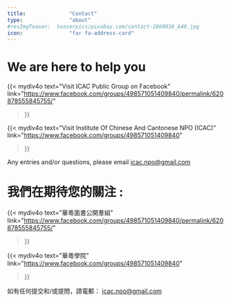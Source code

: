 ```yaml
---
title:              "Contact"
type:               "about"
#resImgTeaser:  teaserpics/pixabay.com/contact-2860030_640.jpg
icon:               "far fa-address-card"
---
```


# We are here to help you

{{< mydiv4o text="Visit ICAC Public Group on Facebook"
link="https://www.facebook.com/groups/498571051409840/permalink/620878555845755/"
>}}

{{< mydiv4o text="Visit Institute Of Chinese And Cantonese NPO (ICAC)"
link="https://www.facebook.com/groups/498571051409840"
>}}

Any entries and/or questions, please email icac.npo@gmail.com

# 我們在期待您的關注 :

{{< mydiv4o text="華粵面書公開羣組"
link="https://www.facebook.com/groups/498571051409840/permalink/620878555845755/"
>}}

{{< mydiv4o text="華粵學院"
link="https://www.facebook.com/groups/498571051409840"
>}}

如有任何提交和/或提問，請電郵： icac.npo@gmail.com
